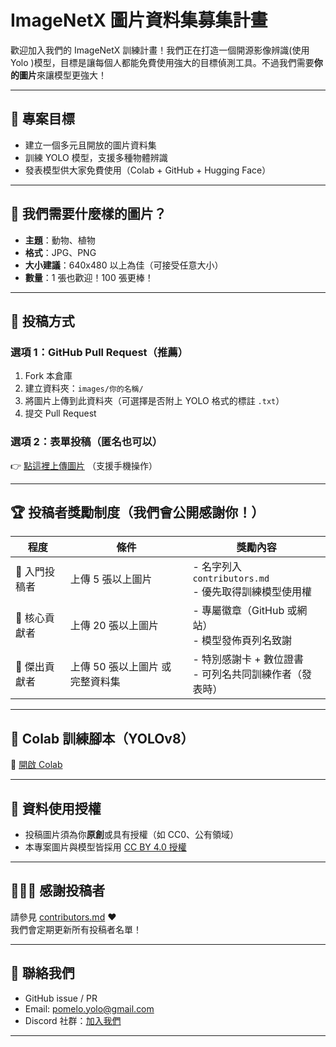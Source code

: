 # ImageNetX 圖片資料集募集計畫

歡迎加入我們的 ImageNetX 訓練計畫！我們正在打造一個開源影像辨識(使用 Yolo )模型，目標是讓每個人都能免費使用強大的目標偵測工具。不過我們需要**你的圖片**來讓模型更強大！

---

## 🎯 專案目標

- 建立一個多元且開放的圖片資料集
- 訓練 YOLO 模型，支援多種物體辨識
- 發表模型供大家免費使用（Colab + GitHub + Hugging Face）

---

## 📸 我們需要什麼樣的圖片？

- **主題**：動物、植物
- **格式**：JPG、PNG
- **大小建議**：640x480 以上為佳（可接受任意大小）
- **數量**：1 張也歡迎！100 張更棒！

---

## 📂 投稿方式

### 選項 1：GitHub Pull Request（推薦）
1. Fork 本倉庫
2. 建立資料夾：`images/你的名稱/`
3. 將圖片上傳到此資料夾（可選擇是否附上 YOLO 格式的標註 `.txt`）
4. 提交 Pull Request

### 選項 2：表單投稿（匿名也可以）
👉 [點這裡上傳圖片](https://yourwebsite.com/upload) （支援手機操作）

---

## 🏆 投稿者獎勵制度（我們會公開感謝你！）

| 程度 | 條件 | 獎勵內容 |
|------|------|-----------|
| 🥉 入門投稿者 | 上傳 5 張以上圖片 | - 名字列入 `contributors.md`<br>- 優先取得訓練模型使用權 |
| 🥈 核心貢獻者 | 上傳 20 張以上圖片 | - 專屬徽章（GitHub 或網站）<br>- 模型發佈頁列名致謝 |
| 🥇 傑出貢獻者 | 上傳 50 張以上圖片 或 完整資料集 | - 特別感謝卡 + 數位證書<br>- 可列名共同訓練作者（發表時） |

---

## 🔧 Colab 訓練腳本（YOLOv8）

🚀 [開啟 Colab]([https://colab.research.google.com/drive/your-colab-link](https://colab.research.google.com/drive/18wxL2BKlSwYKa0jZhZQcZHR-aqaVb47f?usp=sharing))

---

## 🧾 資料使用授權

- 投稿圖片須為你**原創**或具有授權（如 CC0、公有領域）
- 本專案圖片與模型皆採用 [CC BY 4.0 授權](https://creativecommons.org/licenses/by/4.0/)

---

## 🧑‍🤝‍🧑 感謝投稿者

請參見 [contributors.md](./contributors.md) ❤️  
我們會定期更新所有投稿者名單！

---

## 💬 聯絡我們

- GitHub issue / PR
- Email: pomelo.yolo@gmail.com
- Discord 社群：[加入我們](https://discord.gg/xcVGpGgv)

---

